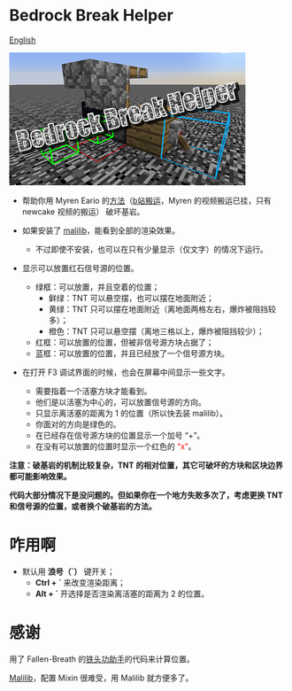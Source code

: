 # Bedrock Break Helper

[English](./README.md)

![img](./imgs/cover@0.5x.png)

* 帮助你用 Myren Eario 的[方法](https://youtu.be/BL98BDMwyWM)（[b站搬运](http://acg.tv/av34865175)，Myren 的视频搬运已挂，只有 newcake 视频的搬运） 破坏基岩。
* 如果安装了 [malilib](https://www.curseforge.com/minecraft/mc-mods/malilib)，能看到全部的渲染效果。
    - 不过即使不安装，也可以在只有少量显示（仅文字）的情况下运行。
    
    
* 显示可以放置红石信号源的位置。
    - 绿框：可以放置，并且空着的位置；
        - 鲜绿：TNT 可以悬空摆，也可以摆在地面附近；
        - 黄绿：TNT 只可以摆在地面附近（离地面两格左右，爆炸被阻挡较多）；
        - 橙色：TNT 只可以悬空摆（离地三格以上，爆炸被阻挡较少）；
    - 红框：可以放置的位置，但被非信号源方块占据了；
    - 蓝框：可以放置的位置，并且已经放了一个信号源方块。
    
    
* 在打开 F3 调试界面的时候，也会在屏幕中间显示一些文字。
    - 需要指着一个活塞方块才能看到。
    - 他们是以活塞为中心的，可以放置信号源的方向。
    - 只显示离活塞的距离为 1 的位置（所以快去装 malilib）。
    - 你面对的方向是<font clolor="green">绿色</font>的。
    - 在已经存在信号源方块的位置显示一个加号 “+”。
    - 在没有可以放置的位置时显示一个红色的 <font color="red">“x”</font>。
  
    
**注意：破基岩的机制比较复杂，TNT 的相对位置，其它可破坏的方块和区块边界都可能影响效果。**

**代码大部分情况下是没问题的。但如果你在一个地方失败多次了，考虑更换 TNT 和信号源的位置，或者换个破基岩的方法。**

# 咋用啊
* 默认用 **浪号（`）** 键开关；
    - **Ctrl + \`** 来改变渲染距离；
    - **Alt + \`** 开选择是否渲染离活塞的距离为 2 的位置。

# 感谢
用了 Fallen-Breath 的[铁头功助手](https://github.com/Fallen-Breath/IronHeadHelper)的代码来计算位置。

[Malilib](https://github.com/maruohon/malilib/tree/rift_1.13.2/)，配置 Mixin 很难受，用 Malilib 就方便多了。
